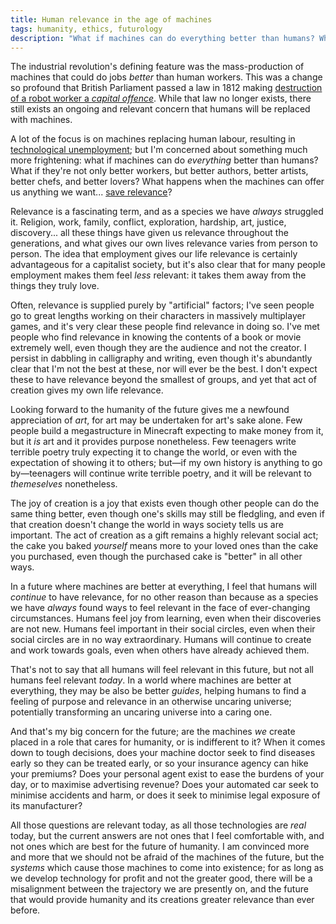 ```yaml
---
title: Human relevance in the age of machines
tags: humanity, ethics, futurology
description: "What if machines can do everything better than humans? What if they can offer us anything we want... save relevance?"
---
```


The industrial revolution's defining feature was the mass-production of machines that could do jobs *better* than human workers. This was a change so profound that British Parliament passed a law in 1812 making [destruction of a robot worker a *capital offence*](https://en.wikipedia.org/wiki/Destruction_of_Stocking_Frames,_etc._Act_1812). While that law no longer exists, there still exists an ongoing and relevant concern that humans will be replaced with machines.

A lot of the focus is on machines replacing human labour, resulting in [technological unemployment](https://en.wikipedia.org/wiki/Technological_unemployment); but I'm concerned about something much more frightening: what if machines can do *everything* better than humans? What if they're not only better workers, but better authors, better artists, better chefs, and better lovers? What happens when the machines can offer us anything we want... [save relevance](http://dresdencodak.com/2008/06/07/eloi/)?

<!--more-->

Relevance is a fascinating term, and as a species we have *always* struggled it. Religion, work, family, conflict, exploration, hardship, art, justice, discovery... all these things have given us relevance throughout the generations, and what gives our own lives relevance varies from person to person. The idea that employment gives our life relevance is certainly advantageous for a capitalist society, but it's also clear that for many people employment makes them feel *less* relevant: it takes them away from the things they truly love.

Often, relevance is supplied purely by "artificial" factors; I've seen people go to great lengths working on their characters in massively multiplayer games, and it's very clear these people find relevance in doing so. I've met people who find relevance in knowing the contents of a book or movie extremely well, even though they are the audience and not the creator. I persist in dabbling in calligraphy and writing, even though it's abundantly clear that I'm not the best at these, nor will ever be the best. I don't expect these to have relevance beyond the smallest of groups, and yet that act of creation gives my own life relevance.

Looking forward to the humanity of the future gives me a newfound appreciation of *art*, for art may be undertaken for art's sake alone. Few people build a megastructure in Minecraft expecting to make money from it, but it *is* art and it provides purpose nonetheless. Few teenagers write terrible poetry truly expecting it to change the world, or even with the expectation of showing it to others; but—if my own history is anything to go by—teenagers will continue write terrible poetry, and it will be relevant to *themeselves* nonetheless.

The joy of creation is a joy that exists even though other people can do the same thing better, even though one's skills may still be fledgling, and even if that creation doesn't change the world in ways society tells us are important. The act of creation as a gift remains a highly relevant social act; the cake you baked *yourself* means more to your loved ones than the cake you purchased, even though the purchased cake is "better" in all other ways.

In a future where machines are better at everything, I feel that humans will *continue* to have relevance, for no other reason than because as a species we have *always* found ways to feel relevant in the face of ever-changing circumstances. Humans feel joy from learning, even when their discoveries are not new. Humans feel important in their social circles, even when their social circles are in no way extraordinary. Humans will continue to create and work towards goals, even when others have already achieved them.

That's not to say that all humans will feel relevant in this future, but not all humans feel relevant *today*. In a world where machines are better at everything, they may be also be better *guides*, helping humans to find a feeling of purpose and relevance in an otherwise uncaring universe; potentially transforming an uncaring universe into a caring one.

And that's my big concern for the future; are the machines *we* create placed in a role that cares for humanity, or is indifferent to it? When it comes down to tough decisions, does your machine doctor seek to find diseases early so they can be treated early, or so your insurance agency can hike your premiums? Does your personal agent exist to ease the burdens of your day, or to maximise advertising revenue? Does your automated car seek to minimise accidents and harm, or does it seek to minimise legal exposure of its manufacturer?

All those questions are relevant today, as all those technologies are *real* today, but the current answers are not ones that I feel comfortable with, and not ones which are best for the future of humanity. I am convinced more and more that we should not be afraid of the machines of the future, but the *systems* which cause those machines to come into existence; for as long as we develop technology for profit and not the greater good, there will be a misalignment between the trajectory we are presently on, and the future that would provide humanity and its creations greater relevance than ever before. 

